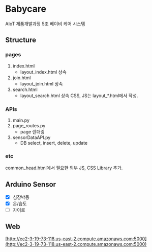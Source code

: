 # Babycare
AIoT 제품개발과정 5조 베이비 케어 시스템

## Structure
### pages
1. index.html
	- layout_index.html 상속
2. join.html
	- layout_join.html 상속
3. search.html
	- layout_search.html 상속
CSS, JS는 layout_*.html에서 작성.

### APIs
1. main.py
2. page_routes.py
	- page 렌더링
2. sensorDataAPI.py
	- DB select, insert, delete, update
	
### etc
common_head.html에서 필요한 외부 JS, CSS Library 추가.

## Arduino Sensor
- [x] 심장박동
- [x] 온/습도
- [ ] 자이로

## Web
[http://ec2-3-19-73-118.us-east-2.compute.amazonaws.com:5000](http://ec2-3-19-73-118.us-east-2.compute.amazonaws.com:5000)
